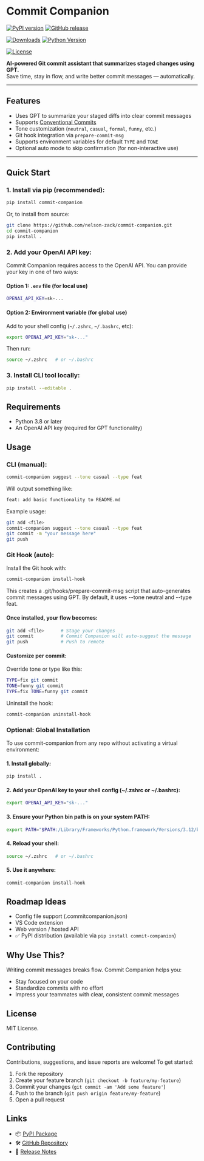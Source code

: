 # Commit Companion

[![PyPI version](https://img.shields.io/pypi/v/commit-companion.svg)](https://pypi.org/project/commit-companion/)
[![GitHub release](https://img.shields.io/github/v/release/nelson-zack/commit-companion)](https://github.com/nelson-zack/commit-companion/releases)

[![Downloads](https://static.pepy.tech/badge/commit-companion)](https://pepy.tech/project/commit-companion)
[![Python Version](https://img.shields.io/pypi/pyversions/commit_companion)](https://pypi.org/project/commit-companion/)

[![License](https://img.shields.io/github/license/nelson-zack/commit-companion)](LICENSE)

**AI-powered Git commit assistant that summarizes staged changes using GPT.**  
Save time, stay in flow, and write better commit messages — automatically.

---

## Features

- Uses GPT to summarize your staged diffs into clear commit messages
- Supports [Conventional Commits](https://www.conventionalcommits.org/en/v1.0.0/)
- Tone customization (`neutral`, `casual`, `formal`, `funny`, etc.)
- Git hook integration via `prepare-commit-msg`
- Supports environment variables for default `TYPE` and `TONE`
- Optional auto mode to skip confirmation (for non-interactive use)

---

## Quick Start

### 1. Install via pip (recommended):

```bash
pip install commit-companion
```

Or, to install from source:

```bash
git clone https://github.com/nelson-zack/commit-companion.git
cd commit-companion
pip install .
```

### 2. Add your OpenAI API key:

Commit Companion requires access to the OpenAI API. You can provide your key in one of two ways:

#### Option 1: `.env` file (for local use)

```bash
OPENAI_API_KEY=sk-...
```

#### Option 2: Environment variable (for global use)

Add to your shell config (`~/.zshrc`, `~/.bashrc`, etc):

```bash
export OPENAI_API_KEY="sk-..."
```

Then run:

```bash
source ~/.zshrc   # or ~/.bashrc
```

### 3. Install CLI tool locally:

```bash
pip install --editable .
```

## Requirements

- Python 3.8 or later
- An OpenAI API key (required for GPT functionality)

## Usage

### CLI (manual):

```bash
commit-companion suggest --tone casual --type feat
```

Will output something like:

```bash
feat: add basic functionality to README.md
```

Example usage:

```bash
git add <file>
commit-companion suggest --tone casual --type feat
git commit -m "your message here"
git push
```

### Git Hook (auto):

Install the Git hook with:

```bash
commit-companion install-hook
```

This creates a .git/hooks/prepare-commit-msg script that auto-generates commit messages using GPT.
By default, it uses --tone neutral and --type feat.

#### Once installed, your flow becomes:

```bash
git add <file>      # Stage your changes
git commit          # Commit Companion will auto-suggest the message
git push            # Push to remote
```

#### Customize per commit:

Override tone or type like this:

```bash
TYPE=fix git commit
TONE=funny git commit
TYPE=fix TONE=funny git commit
```

Uninstall the hook:

```bash
commit-companion uninstall-hook
```

### Optional: Global Installation

To use commit-companion from any repo without activating a virtual environment:

#### 1. Install globally:

```bash
pip install .
```

#### 2. Add your OpenAI key to your shell config (~/.zshrc or ~/.bashrc):

```bash
export OPENAI_API_KEY="sk-..."
```

#### 3. Ensure your Python bin path is on your system PATH:

```bash
export PATH="$PATH:/Library/Frameworks/Python.framework/Versions/3.12/bin"
```

#### 4. Reload your shell:

```bash
source ~/.zshrc   # or ~/.bashrc
```

#### 5. Use it anywhere:

```bash
commit-companion install-hook
```

## Roadmap Ideas

- Config file support (.commitcompanion.json)
- VS Code extension
- Web version / hosted API
- ✅ PyPI distribution (available via `pip install commit-companion`)

## Why Use This?

Writing commit messages breaks flow. Commit Companion helps you:

- Stay focused on your code
- Standardize commits with no effort
- Impress your teammates with clear, consistent commit messages

## License

MIT License.

## Contributing

Contributions, suggestions, and issue reports are welcome! To get started:

1. Fork the repository
2. Create your feature branch (`git checkout -b feature/my-feature`)
3. Commit your changes (`git commit -am 'Add some feature'`)
4. Push to the branch (`git push origin feature/my-feature`)
5. Open a pull request

## Links

- 📦 [PyPI Package](https://pypi.org/project/commit-companion/)
- 🛠 [GitHub Repository](https://github.com/nelson-zack/commit-companion)
- 📝 [Release Notes](https://github.com/nelson-zack/commit-companion/releases)
